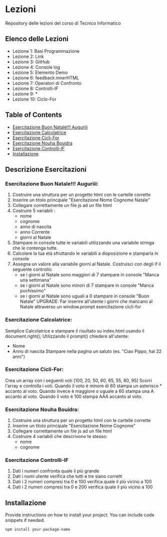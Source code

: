 # Lezioni
Repository delle lezioni del corso di Tecnico Informatico

## Elenco delle Lezioni
- Lezione 1: Basi Programmazione
- Lezione 2: Link
- Lezione 3: GitHub
- Lezione 4: Console log
- Lezione 5: Elemento Demo
- Lezione 6: feedback.innerHTML
- Lezione 7: Operatori di Confronto
- Lezione 8: Controlli-IF
- Lezione 9: *
- Lezione 10: Ciclo-For

## Table of Contents
- [Esercitazione Buon Natale!!! Auguriii](#Esercitazione_Buon_Natale!!!_Auguriii)
- [Esercitazione Calcolatrice](#Esercitazione_Calcolatrice)
- [Esercitazione Cicli-For](#Esercitazione_Cicli-For)
- [Esercitazione Nouha Bouidra](#Esercitazione_Nouha_Bouidra)
- [Esercitazione Controlli-IF](#Esercitazione_Controlli-IF)
- [Installazione](#Installazione)

## Descrizione Esercitazioni
### Esercitazione Buon Natale!!! Auguriii:
1. Costruire una struttura per un progetto html con le cartelle corrette
2. Inserire un titolo principale "Esercitazione Nome Cognome Natale"
3. Collegare correttamente un file js ad un file html
4. Costruire 5 variabili :
    - nome
    - cognome
    - anno di nascita
    - anno Corrente
    - giorni al Natale
5. Stampare in console tutte le variabili utilizzando una variabile stringa che le contenga tutte.
6. Calcolare la tua età sfruttando le variabili a disposizione e stamparla in console
7. Assegna un valore alla variabile giorni al Natale. Costruisci con degli if il seguente controllo:
    - se i giorni al Natale sono maggiori di 7 stampare in console "Manca una settimana"
    - se i giorni al Natale sono minori di 7 stampare in console "Manca pochissimo"
    - se i giorni al Natale sono uguali a 0 stampare in console "Buon Natale"
UPGRADE: Far inserire all'utente i giorni che mancano al Natale attraverso un window.prompt
esercitazione cicli-for

### Esercitazione Calcolatrice:
 Semplice Calcolatrice e stampare il risultato su index.html usando il document.right();
 Utilizzando il prompt() chiedere all'utente:
   - Nome
   - Anno di nascita
 Stampare nella pagina un saluto (es. "Ciao Pippo, hai 22 anni")

### Esercitazione Cicli-For:
  Crea un array con i seguenti voti [100, 20, 50, 60, 65, 55, 80, 95]
  Scorri l'array e controlla i voti.
  Quando il voto è minore di 60 stampa un asterisco * accanto al voto.
  Quando invece è maggiore o uguale a 60 stampa una A accanto al voto. 
  Quando il voto è 100 stampa AAA accanto al voto.

### Esercitazione Nouha Bouidra:
1. Costruire una struttura per un progetto html con le cartelle corrette
2. Inserire un titolo principale "Esercitazione Nome Cognome"
3. Collegare correttamente un file js ad un file html
4. Costruire 4 variabili che descrivono te stesso:
    - nome
    - cognome

### Esercitazione Controlli-IF
01. Dati i numeri confronta quale il più grande
02. Dati i nomi utente verifica che tutti e tre siano corretti
03. Dati i 2 numeri compresi tra 0 e 100 verifica quale il più vicino a 100
04. Dati i 2 numeri compresi tra 0 e 200 verifica quale il più vicino a 100

## Installazione

Provide instructions on how to install your project. You can include code snippets if needed.

```bash
npm install your-package-name

  
